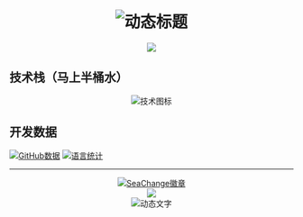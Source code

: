 <h1 align="center">
  <img src="https://readme-typing-svg.demolab.com?font=Fira+Code&size=30&duration=2800&color=00FF00&center=true&vCenter=true&width=600&lines=Hi+%F0%9F%91%8B%2C+I'm+[SeaChange];幻想成为Full+Stack+Developer;只能够成为Open+Source+Contributor" alt="动态标题" />
</h1>

<p align="center">
  <img src="https://readme-typing-svg.demolab.com?font=Fira+Code&weight=600&size=24&duration=4000&color=00CED1&width=500&lines=源代码解压密码默认：SeaChangeZxFn22JB">
</p>

## 技术栈（马上半桶水）
<p align="center">
  <img src="https://skillicons.dev/icons?i=html,wordpress,visualstudio,svg,md,ai&theme=dark&perline=8" alt="技术图标" />
</p>



## 开发数据
<!-- 动态统计卡片 -->
[![GitHub数据](https://github-readme-stats.vercel.app/api?username=China-SeaChange&show_icons=true&theme=dark&count_private=true)](https://github.com/China-SeaChange)
[![语言统计](https://github-readme-stats.vercel.app/api/top-langs/?username=China-SeaChange&layout=compact&theme=dark)](https://github.com/China-SeaChange)

---

<div align="center">
  <a href="http://www.seachange.chat/">
    <img src="https://img.shields.io/badge/Powered_by-SeaChange-%2300CED1?style=for-the-badge&logo=git&logoColor=white" alt="SeaChange徽章">
  </a>
  <br>

<div align="center">
  <a href="http://www.seachange.chat/">
    <img src="https://img.shields.io/badge/系统架构-SeaChange_Chat_Engine-%2300FFFF?style=for-the-badge&logo=starship&logoColor=white">
  </a>
  <br>
  <img src="https://readme-typing-svg.demolab.com?font=Space+Mono&size=12&duration=3000&color=00CED1&center=true&vCenter=true&width=500&lines=Conversational+AI+Powered+by+SeaChange+Lab;Build+with+❤️_from_Shenzhen" alt="动态文字">
</div>
